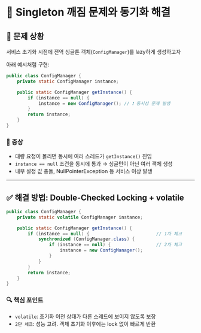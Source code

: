 # 🔐 Singleton 깨짐 문제와 동기화 해결

## 📌 문제 상황

서비스 초기화 시점에 전역 싱글톤 객체(`ConfigManager`)를 lazy하게 생성하고자 

아래 예시처럼 구현:

```java
public class ConfigManager {
    private static ConfigManager instance;

    public static ConfigManager getInstance() {
        if (instance == null) {
            instance = new ConfigManager(); // ❗ 동시성 문제 발생
        }
        return instance;
    }
}
```

### 🧨 증상

- 대량 요청이 몰리면 동시에 여러 스레드가 `getInstance()` 진입
- `instance == null` 조건을 동시에 통과 → 싱글턴이 아닌 여러 객체 생성
- 내부 설정 값 충돌, NullPointerException 등 서비스 이상 발생

------

## ✅ 해결 방법: Double-Checked Locking + volatile

```java
public class ConfigManager {
    private static volatile ConfigManager instance;

    public static ConfigManager getInstance() {
        if (instance == null) {                         // 1차 체크
            synchronized (ConfigManager.class) {
                if (instance == null) {                 // 2차 체크
                    instance = new ConfigManager();
                }
            }
        }
        return instance;
    }
}
```

### 🔍 핵심 포인트

- `volatile`: 초기화 이전 상태가 다른 스레드에 보이지 않도록 보장
- `2단 체크`: 성능 고려. 객체 초기화 이후에는 lock 없이 빠르게 반환